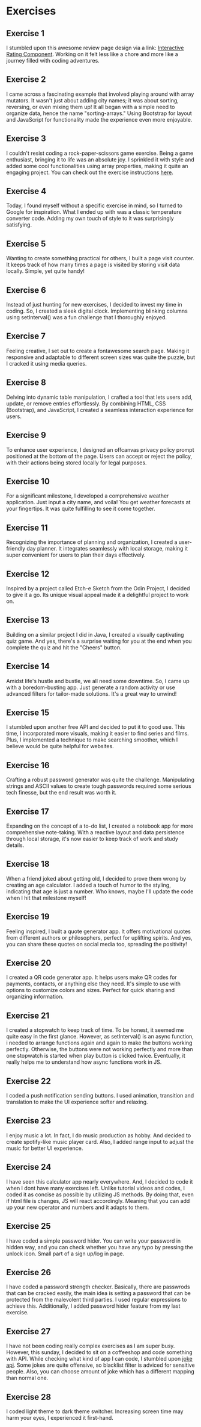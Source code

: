 # Exercises

## Exercise 1
I stumbled upon this awesome review page design via a link: [Interactive Rating Component](https://www.frontendmentor.io/challenges/interactive-rating-component-koxpeBUmI/hub). Working on it felt less like a chore and more like a journey filled with coding adventures.

## Exercise 2
I came across a fascinating example that involved playing around with array mutators. It wasn't just about adding city names; it was about sorting, reversing, or even mixing them up! It all began with a simple need to organize data, hence the name "sorting-arrays." Using Bootstrap for layout and JavaScript for functionality made the experience even more enjoyable.

## Exercise 3
I couldn't resist coding a rock-paper-scissors game exercise. Being a game enthusiast, bringing it to life was an absolute joy. I sprinkled it with style and added some cool functionalities using array properties, making it quite an engaging project. You can check out the exercise instructions [here](https://www.theodinproject.com/lessons/foundations-rock-paper-scissors).

## Exercise 4
Today, I found myself without a specific exercise in mind, so I turned to Google for inspiration. What I ended up with was a classic temperature converter code. Adding my own touch of style to it was surprisingly satisfying.

## Exercise 5
Wanting to create something practical for others, I built a page visit counter. It keeps track of how many times a page is visited by storing visit data locally. Simple, yet quite handy!

## Exercise 6
Instead of just hunting for new exercises, I decided to invest my time in coding. So, I created a sleek digital clock. Implementing blinking columns using setInterval() was a fun challenge that I thoroughly enjoyed.

## Exercise 7
Feeling creative, I set out to create a fontawesome search page. Making it responsive and adaptable to different screen sizes was quite the puzzle, but I cracked it using media queries.

## Exercise 8
Delving into dynamic table manipulation, I crafted a tool that lets users add, update, or remove entries effortlessly. By combining HTML, CSS (Bootstrap), and JavaScript, I created a seamless interaction experience for users.

## Exercise 9
To enhance user experience, I designed an offcanvas privacy policy prompt positioned at the bottom of the page. Users can accept or reject the policy, with their actions being stored locally for legal purposes.

## Exercise 10
For a significant milestone, I developed a comprehensive weather application. Just input a city name, and voila! You get weather forecasts at your fingertips. It was quite fulfilling to see it come together.

## Exercise 11
Recognizing the importance of planning and organization, I created a user-friendly day planner. It integrates seamlessly with local storage, making it super convenient for users to plan their days effectively.

## Exercise 12
Inspired by a project called Etch-e Sketch from the Odin Project, I decided to give it a go. Its unique visual appeal made it a delightful project to work on.

## Exercise 13
Building on a similar project I did in Java, I created a visually captivating quiz game. And yes, there's a surprise waiting for you at the end when you complete the quiz and hit the "Cheers" button.

## Exercise 14
Amidst life's hustle and bustle, we all need some downtime. So, I came up with a boredom-busting app. Just generate a random activity or use advanced filters for tailor-made solutions. It's a great way to unwind!

## Exercise 15
I stumbled upon another free API and decided to put it to good use. This time, I incorporated more visuals, making it easier to find series and films. Plus, I implemented a technique to make searching smoother, which I believe would be quite helpful for websites.

## Exercise 16
Crafting a robust password generator was quite the challenge. Manipulating strings and ASCII values to create tough passwords required some serious tech finesse, but the end result was worth it.

## Exercise 17
Expanding on the concept of a to-do list, I created a notebook app for more comprehensive note-taking. With a reactive layout and data persistence through local storage, it's now easier to keep track of work and study details.

## Exercise 18
When a friend joked about getting old, I decided to prove them wrong by creating an age calculator. I added a touch of humor to the styling, indicating that age is just a number. Who knows, maybe I'll update the code when I hit that milestone myself!

## Exercise 19
Feeling inspired, I built a quote generator app. It offers motivational quotes from different authors or philosophers, perfect for uplifting spirits. And yes, you can share these quotes on social media too, spreading the positivity!

## Exercise 20
I created a QR code generator app. It helps users make QR codes for payments, contacts, or anything else they need. It's simple to use with options to customize colors and sizes. Perfect for quick sharing and organizing information.

## Exercise 21
I created a stopwatch to keep track of time. To be honest, it seemed me quite easy in the first glance. However, as setInterval() is an async function, i needed to arrange functions again and again to make the buttons working perfectly. Otherwise, the buttons were not working perfectly and more than one stopwatch is started when play button is clicked twice. Eventually, it really helps me to understand how async functions work in JS. 

## Exercise 22
I coded a push notification sending buttons. I used animation, transition and translation to make the UI experience softer and relaxing. 

## Exercise 23
I enjoy music a lot. In fact, I do music production as hobby. And decided to create spotify-like music player card. Also, I added range input to adjust the music for better UI experience.

## Exercise 24
I have seen this calculator app nearly everywhere. And, I decided to code it when I dont have many exercises left. Unlike tutorial videos and codes, I coded it as concise as possible by utilizing JS methods. By doing that, even if html file is changes, JS will react accordingly. Meaning that you can add up your new operator and numbers and it adapts to them.

## Exercise 25
I have coded a simple password hider. You can write your password in hidden way, and you can check whether you have any typo by pressing the unlock icon. Small part of a sign up/log in page.

## Exercise 26
I have coded a password strength checker. Basically, there are passwrods that can be cracked easily, the main idea is setting a password that can be protected from the malevolent third parties. I used regular expressions to achieve this. Additionally, I added password hider feature from my last exercise.

## Exercise 27
I have not been coding really complex exercises as I am super busy. However, this sunday, I decided to sit on a coffeeshop and code something with API. While checking what kind of app I can code, I stumbled upon [joke api](https://sv443.net/jokeapi/v2/). Some jokes are quite offensive, so blacklist filter is adviced for sensitive people. Also, you can choose amount of joke which has a different mapping than normal one.

## Exercise 28
I coded light theme to dark theme switcher. Increasing screen time may harm your eyes, I experienced it first-hand. 
